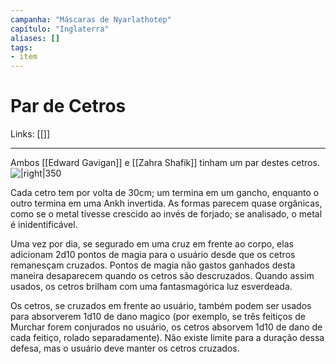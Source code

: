 ```yaml
---
campanha: "Máscaras de Nyarlathotep"
capítulo: "Inglaterra"
aliases: []
tags: 
- item
---
```


# Par de Cetros

Links: [[]]

---
Ambos [[Edward Gavigan]] e [[Zahra Shafik]] tinham um par destes cetros. ![|right|350](https://lh6.googleusercontent.com/dDU0W3yyh0HFz2bdmo0s_NQxDK_XrmfpQjCWmpyPYhIHK69dpG4Col8YcUbaDYtiJvRKZbgMz8G2LIPyU_Ri52VlKd4MhWYiQDvp9yUQmafi_ll2fb5_g8OkuQds0ceCIcUBk5Y)

Cada cetro tem por volta de 30cm; um termina em um gancho, enquanto o outro termina em uma Ankh invertida. As formas parecem quase orgânicas, como se o metal tivesse crescido ao invés de forjado; se analisado, o metal é inidentificável.

Uma vez por dia, se segurado em uma cruz em frente ao corpo, elas adicionam 2d10 pontos de magia para o usuário desde que os cetros remanesçam cruzados. Pontos de magia não gastos ganhados desta maneira desaparecem quando os cetros são descruzados. Quando assim usados, os cetros brilham com uma fantasmagórica luz esverdeada.

Os cetros, se cruzados em frente ao usuário, também podem ser usados para absorverem 1d10 de dano magico (por exemplo, se três feitiços de Murchar forem conjurados no usuário, os cetros absorvem 1d10 de dano de cada feitiço, rolado separadamente). Não existe limite para a duração dessa defesa, mas o usuário deve manter os cetros cruzados.